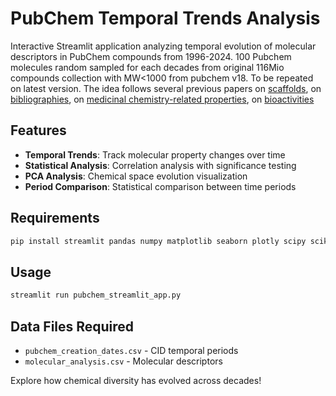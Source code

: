 # PubChem Temporal Trends Analysis

Interactive Streamlit application analyzing temporal evolution of molecular descriptors in PubChem compounds from 1996-2024.
100 Pubchem molecules random sampled for each decades from original 116Mio compounds collection with MW<1000 from pubchem v18. To be repeated on latest version.
The idea follows several previous papers on [scaffolds](https://pmc.ncbi.nlm.nih.gov/articles/PMC5199768/), on [bibliographies](https://www.sciencedirect.com/science/article/abs/pii/S1359644614003353), 
on [medicinal chemistry-related properties](), on [bioactivities](https://academic.oup.com/nar/article/37/suppl_2/W623/1155303?login=false)

## Features
- **Temporal Trends**: Track molecular property changes over time
- **Statistical Analysis**: Correlation analysis with significance testing
- **PCA Analysis**: Chemical space evolution visualization
- **Period Comparison**: Statistical comparison between time periods

## Requirements
```bash
pip install streamlit pandas numpy matplotlib seaborn plotly scipy scikit-learn
```

## Usage
```bash
streamlit run pubchem_streamlit_app.py
```

## Data Files Required
- `pubchem_creation_dates.csv` - CID temporal periods
- `molecular_analysis.csv` - Molecular descriptors

Explore how chemical diversity has evolved across decades!
